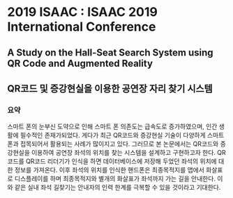 # 2019 ISAAC : ISAAC 2019 International Conference 

## A Study on the Hall-Seat Search System using QR Code and Augmented Reality 
## QR코드 및 증강현실을 이용한 공연장 자리 찾기 시스템

### 요약
스마트 폰의 눈부신 도약으로 인해 스마트 폰 의존도는 급속도로 증가하였으며, 인간 생활에 필수적인 존재가되었다. 게다가 최근 QR코드와 증강현실 기술이 다양하게 스마트폰과 접목되어서 활용되는 사례가 많이지고 있다. 그러므로 본 논문에서는 QR코드와 증강현실을 이용하여 공연장 좌석의 위치를 찾는 시스템을 설계하고 구현하고자 한다. QR코드를 QR코드 리더기가 인식을 하면 데이터베이스에 저장해 두었던 좌석의 위치에 대한 정보를 가져온다. 이후 좌석의 위치를 인식한 핸드폰은 최종목적지를 앱에서 화살표로 디스플레이를 하며 최종목적지와 별개의 화살표가 좌석까지 가는 길을 안내한다. 이와 같은 실내 좌석 길찾기는 안내자의 인력 한계를 극복할 수 있을 것이라고 기대한다.
